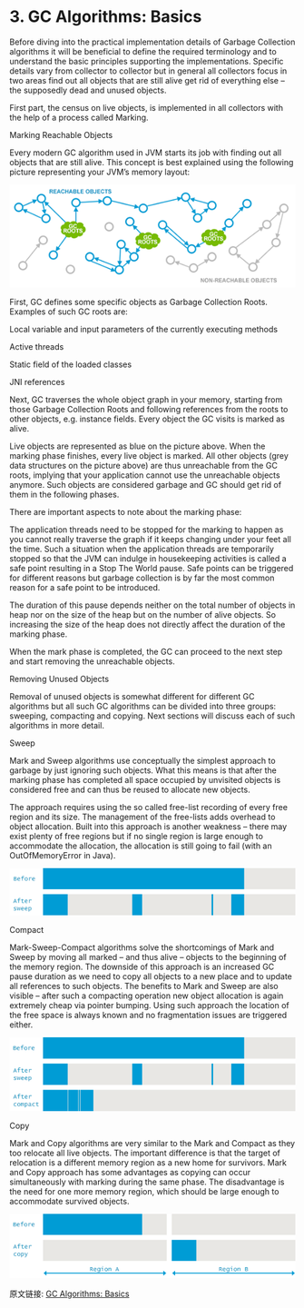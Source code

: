 # 3. GC Algorithms: Basics



Before diving into the practical implementation details of Garbage Collection algorithms it will be beneficial to define the required terminology and to understand the basic principles supporting the implementations. Specific details vary from collector to collector but in general all collectors focus in two areas
find out all objects that are still alive
get rid of everything else – the supposedly dead and unused objects.


First part, the census on live objects, is implemented in all collectors with the help of a process called Marking.


Marking Reachable Objects

Every modern GC algorithm used in JVM starts its job with finding out all objects that are still alive. This concept is best explained using the following picture representing your JVM’s memory layout:

![](03_01_Java-GC-mark-and-sweep.png)


First, GC defines some specific objects as Garbage Collection Roots. Examples of such GC roots are:

Local variable and input parameters of the currently executing methods

Active threads

Static field of the loaded classes

JNI references

Next, GC traverses the whole object graph in your memory, starting from those Garbage Collection Roots and following references from the roots to other objects, e.g. instance fields. Every object the GC visits is marked as alive.


Live objects are represented as blue on the picture above. When the marking phase finishes, every live object is marked. All other objects (grey data structures on the picture above) are thus unreachable from the GC roots, implying that your application cannot use the unreachable objects anymore. Such objects are considered garbage and GC should get rid of them in the following phases.


There are important aspects to note about the marking phase:

The application threads need to be stopped for the marking to happen as you cannot really traverse the graph if it keeps changing under your feet all the time. Such a situation when the application threads are temporarily stopped so that the JVM can indulge in housekeeping activities is called a safe point resulting in a Stop The World pause. Safe points can be triggered for different reasons but garbage collection is by far the most common reason for a safe point to be introduced.


The duration of this pause depends neither on the total number of objects in heap nor on the size of the heap but on the number of alive objects. So increasing the size of the heap does not directly affect the duration of the marking phase.


When the mark phase is completed, the GC can proceed to the next step and start removing the unreachable objects.


Removing Unused Objects

Removal of unused objects is somewhat different for different GC algorithms but all such GC algorithms can be divided into three groups: sweeping, compacting and copying. Next sections will discuss each of such algorithms in more detail.


Sweep

Mark and Sweep algorithms use conceptually the simplest approach to garbage by just ignoring such objects. What this means is that after the marking phase has completed all space occupied by unvisited objects is considered free and can thus be reused to allocate new objects.


The approach requires using the so called free-list recording of every free region and its size. The management of the free-lists adds overhead to object allocation. Built into this approach is another weakness – there may exist plenty of free regions but if no single region is large enough to accommodate the allocation, the allocation is still going to fail (with an OutOfMemoryError in Java).


![](03_02_GC-sweep.png)


Compact

Mark-Sweep-Compact algorithms solve the shortcomings of Mark and Sweep by moving all marked – and thus alive – objects to the beginning of the memory region. The downside of this approach is an increased GC pause duration as we need to copy all objects to a new place and to update all references to such objects. The benefits to Mark and Sweep are also visible – after such a compacting operation new object allocation is again extremely cheap via pointer bumping. Using such approach the location of the free space is always known and no fragmentation issues are triggered either.


![](03_03_GC-mark-sweep-compact.png)


Copy

Mark and Copy algorithms are very similar to the Mark and Compact as they too relocate all live objects. The important difference is that the target of relocation is a different memory region as a new home for survivors. Mark and Copy approach has some advantages as copying can occur simultaneously with marking during the same phase. The disadvantage is the need for one more memory region, which should be large enough to accommodate survived objects.


![](03_04_GC-mark-and-copy-in-Java.png)


原文链接: [GC Algorithms: Basics](https://plumbr.eu/handbook/garbage-collection-algorithms)

